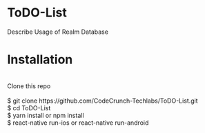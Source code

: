 # ToDO-List
Describe Usage of Realm Database
</br>
<h1>Installation</h1></br>
Clone this repo</br>
</br>
$ git clone https://github.com/CodeCrunch-Techlabs/ToDO-List.git</br>
$ cd ToDO-List</br>
$ yarn install or npm install</br>
$ react-native run-ios or react-native run-android
